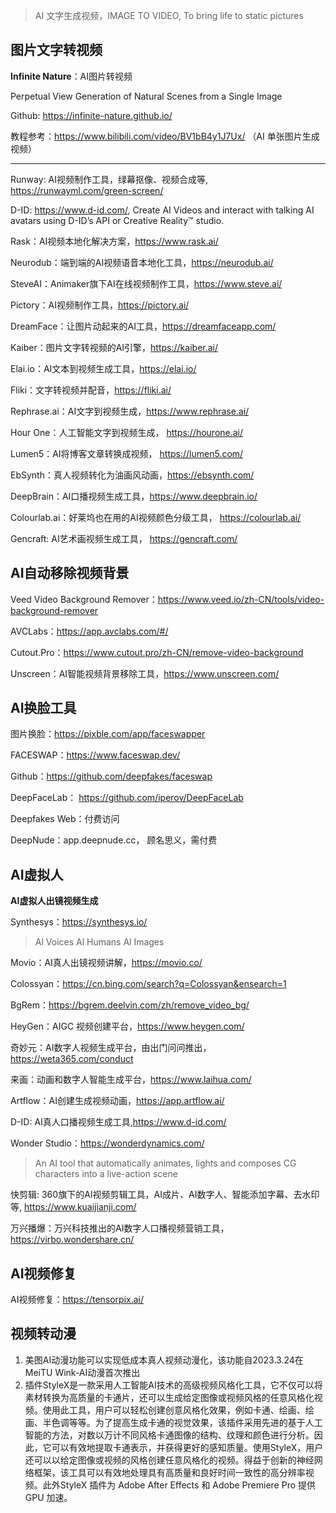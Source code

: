> AI 文字生成视频，IMAGE TO VIDEO, To bring life to static pictures

## 图片文字转视频

**Infinite Nature**：AI图片转视频

Perpetual View Generation of Natural Scenes from a Single Image

Github: https://infinite-nature.github.io/

教程参考：https://www.bilibili.com/video/BV1bB4y1J7Ux/ （AI 单张图片生成视频）

----

Runway: AI视频制作工具，绿幕抠像、视频合成等, https://runwayml.com/green-screen/

D-ID: https://www.d-id.com/, Create AI Videos and interact with talking AI avatars using D-ID’s API or Creative Reality™ studio.

Rask：AI视频本地化解决方案，https://www.rask.ai/

Neurodub：端到端的AI视频语音本地化工具，https://neurodub.ai/

SteveAI：Animaker旗下AI在线视频制作工具，https://www.steve.ai/

Pictory：AI视频制作工具，https://pictory.ai/

DreamFace：让图片动起来的AI工具，https://dreamfaceapp.com/

Kaiber：图片文字转视频的AI引擎，https://kaiber.ai/

Elai.io：AI文本到视频生成工具，https://elai.io/

Fliki：文字转视频并配音，https://fliki.ai/

Rephrase.ai：AI文字到视频生成，https://www.rephrase.ai/

Hour One：人工智能文字到视频生成， https://hourone.ai/

Lumen5：AI将博客文章转换成视频， https://lumen5.com/

EbSynth：真人视频转化为油画风动画，https://ebsynth.com/

DeepBrain：AI口播视频生成工具，https://www.deepbrain.io/

Colourlab.ai：好莱坞也在用的AI视频颜色分级工具， https://colourlab.ai/

Gencraft: AI艺术画视频生成工具， https://gencraft.com/

## AI自动移除视频背景

Veed Video Background Remover：https://www.veed.io/zh-CN/tools/video-background-remover

AVCLabs：https://app.avclabs.com/#/

Cutout.Pro：https://www.cutout.pro/zh-CN/remove-video-background

Unscreen：AI智能视频背景移除工具，https://www.unscreen.com/

## AI换脸工具

图片换脸：https://pixble.com/app/faceswapper

FACESWAP：https://www.faceswap.dev/

Github：https://github.com/deepfakes/faceswap

DeepFaceLab： https://github.com/iperov/DeepFaceLab

Deepfakes Web：付费访问

DeepNude：app.deepnude.cc， 顾名思义，需付费

## AI虚拟人

**AI虚拟人出镜视频生成**

Synthesys：https://synthesys.io/

> Al Voices Al Humans Al Images

Movio：AI真人出镜视频讲解，https://movio.co/

Colossyan：https://cn.bing.com/search?q=Colossyan&ensearch=1

BgRem：https://bgrem.deelvin.com/zh/remove_video_bg/

HeyGen：AIGC 视频创建平台，https://www.heygen.com/

奇妙元：AI数字人视频生成平台，由出门问问推出，https://weta365.com/conduct

来画：动画和数字人智能生成平台，https://www.laihua.com/

Artflow：AI创建生成视频动画，https://app.artflow.ai/

D-ID: AI真人口播视频生成工具,https://www.d-id.com/

Wonder Studio：https://wonderdynamics.com/

> An AI tool that automatically animates, lights and composes CG characters into a live-action scene

快剪辑: 360旗下的AI视频剪辑工具，AI成片、AI数字人、智能添加字幕、去水印等, https://www.kuaijianji.com/

万兴播爆：万兴科技推出的AI数字人口播视频营销工具， https://virbo.wondershare.cn/

## AI视频修复

AI视频修复：https://tensorpix.ai/

## 视频转动漫

1. 美图AI动漫功能可以实现低成本真人视频动漫化，该功能自2023.3.24在MeiTU Wink-AI动漫首次推出
2. 插件StyleX是一款采用人工智能AI技术的高级视频风格化工具，它不仅可以将素材转换为高质量的卡通片，还可以生成给定图像或视频风格的任意风格化视频。使用此工具，用户可以轻松创建创意风格化效果，例如卡通、绘画、绘画、半色调等等。为了提高生成卡通的视觉效果，该插件采用先进的基于人工智能的方法，对数以万计不同风格卡通图像的结构、纹理和颜色进行分析。因此，它可以有效地提取卡通表示，并获得更好的感知质量。使用StyleX，用户还可以以给定图像或视频的风格创建任意风格化的视频。得益于创新的神经网络框架，该工具可以有效地处理具有高质量和良好时间一致性的高分辨率视频。此外StyleX 插件为 Adobe After Effects 和 Adobe Premiere Pro 提供 GPU 加速。

